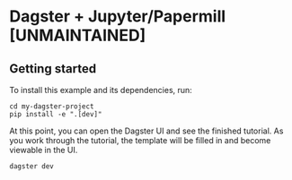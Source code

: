 # Dagster + Jupyter/Papermill [UNMAINTAINED]

## Getting started

To install this example and its dependencies, run:

```shell
cd my-dagster-project
pip install -e ".[dev]"
```

At this point, you can open the Dagster UI and see the finished tutorial. As you work through the tutorial, the template will be filled in and become viewable in the UI.

```shell
dagster dev
```
